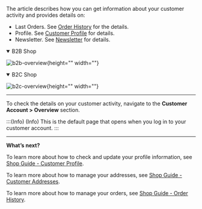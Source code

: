 The article describes how you can get information about your customer activity and provides details on:

* Last Orders. See [Order History](https://documentation.spryker.com/docs/en/shop-guide-order-history) for the details. 
* Profile. See [Customer Profile](https://documentation.spryker.com/docs/en/shop-guide-customer-profile) for details.
* Newsletter. See [Newsletter](https://documentation.spryker.com/docs/en/shop-guide-newsletter) for details.

<details open>
<summary>B2B Shop</summary>

![b2b-overview](https://spryker.s3.eu-central-1.amazonaws.com/docs/User+Guides/Shop+User+Guides/Customer+Account/Overview/b2b-overview.png){height="" width=""}
</details>

<details open>
<summary>B2C Shop</summary>

![b2c-overview](https://spryker.s3.eu-central-1.amazonaws.com/docs/User+Guides/Shop+User+Guides/Customer+Account/Overview/b2c-overview.png){height="" width=""}
</details>

***
To check the details on your customer activity, navigate to the **Customer Account > Overview** section.

:::(Info) (Info)
This is the default page that opens when you log in to your customer account.
:::

***
**What’s next?**

To learn more about how to check and update your profile information, see [Shop Guide - Customer Profile](https://documentation.spryker.com/docs/en/shop-guide-customer-profile).

To learn more about how to manage your addresses, see [Shop Guide - Customer Addresses](https://documentation.spryker.com/docs/en/shop-guide-customer-addresses).

To learn more about how to manage your orders, see [Shop Guide -  Order History](https://documentation.spryker.com/docs/en/shop-guide-order-history).